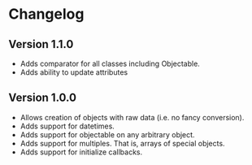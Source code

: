 # Changelog

## Version 1.1.0
* Adds comparator for all classes including Objectable.
* Adds ability to update attributes

## Version 1.0.0
* Allows creation of objects with raw data (i.e. no fancy conversion).
* Adds support for datetimes.
* Adds support for objectable on any arbitrary object.
* Adds support for multiples. That is, arrays of special objects.
* Adds support for initialize callbacks.
